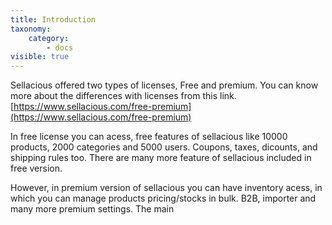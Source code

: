 ```yaml
---
title: Introduction
taxonomy:
    category:
        - docs
visible: true
---
```


Sellacious offered two types of licenses, Free and premium. You can know more about the differences with licenses from this link. [https://www.sellacious.com/free-premium](https://www.sellacious.com/free-premium)

In free license you can acess, free features of sellacious like 10000 products, 2000 categories and 5000 users. Coupons, taxes, dicounts, and shipping rules too. There are many more feature of sellacious included in free version.

However, in premium version of sellacious you can have inventory acess, in which you can manage products pricing/stocks in bulk. B2B, importer and many more premium settings. The main 